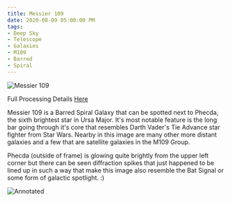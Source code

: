 ```yaml
---
title: Messier 109
date: 2020-08-09 05:00:00 PM
tags:
- Deep Sky
- Telescope
- Galaxies
- M109
- Barred
- Spiral
---
```


![Messier 109](/Deep-Sky/M109/m109.L.142x120s.R.26x120s.1x240s.G.26x120s.B.24x120s.Draft1.Edit2.web.jpg "Messier 109")

Full Processing Details [Here](/Deep-Sky/M109/)

Messier 109 is a Barred Spiral Galaxy that can be spotted next to Phecda, the sixth brightest star in Ursa Major.  It's most notable feature is the long bar going through it's core that resembles Darth Vader's Tie Advance star fighter from Star Wars.  Nearby in this image are many other more distant galaxies and a few that are satellite galaxies in the M109 Group. 

Phecda (outside of frame) is glowing quite brightly from the upper left corner but there can be seen diffraction spikes that just happened to be lined up in such a way that make this image also resemble the Bat Signal or some form of galactic spotlight. :)

![Annotated](/Deep-Sky/M109/m109.L.142x120s.R.26x120s.1x240s.G.26x120s.B.24x120s.Draft1.Edit2.Annotated.small.jpg "Annotated view of Messier 109")
